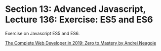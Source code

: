 # Section 13: Advanced Javascript, Lecture 136: Exercise: ES5 and ES6
Exercise on Javascript ES5 and ES6.

[The Complete Web Developer in 2019: Zero to Mastery by Andrei Neagoie](https://www.udemy.com/the-complete-web-developer-in-2018/)